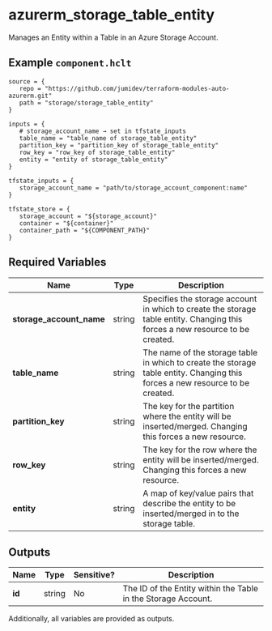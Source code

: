 # azurerm_storage_table_entity

Manages an Entity within a Table in an Azure Storage Account.

## Example `component.hclt`

```hcl
source = {
   repo = "https://github.com/jumidev/terraform-modules-auto-azurerm.git"   
   path = "storage/storage_table_entity"   
}

inputs = {
   # storage_account_name → set in tfstate_inputs
   table_name = "table_name of storage_table_entity"   
   partition_key = "partition_key of storage_table_entity"   
   row_key = "row_key of storage_table_entity"   
   entity = "entity of storage_table_entity"   
}

tfstate_inputs = {
   storage_account_name = "path/to/storage_account_component:name"   
}

tfstate_store = {
   storage_account = "${storage_account}"   
   container = "${container}"   
   container_path = "${COMPONENT_PATH}"   
}

```

## Required Variables

| Name | Type |  Description |
| ---- | --------- |  ----------- |
| **storage_account_name** | string |  Specifies the storage account in which to create the storage table entity. Changing this forces a new resource to be created. | 
| **table_name** | string |  The name of the storage table in which to create the storage table entity. Changing this forces a new resource to be created. | 
| **partition_key** | string |  The key for the partition where the entity will be inserted/merged. Changing this forces a new resource. | 
| **row_key** | string |  The key for the row where the entity will be inserted/merged. Changing this forces a new resource. | 
| **entity** | string |  A map of key/value pairs that describe the entity to be inserted/merged in to the storage table. | 



## Outputs

| Name | Type | Sensitive? | Description |
| ---- | ---- | --------- | --------- |
| **id** | string | No  | The ID of the Entity within the Table in the Storage Account. | 

Additionally, all variables are provided as outputs.
